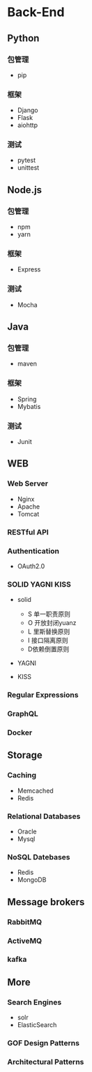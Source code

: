 # Back-End

## Python

### 包管理

- pip

### 框架

- Django
- Flask
- aiohttp

### 测试

- pytest
- unittest

## Node.js

### 包管理

- npm
- yarn

### 框架

- Express

### 测试

- Mocha

## Java

### 包管理

- maven

### 框架

- Spring
- Mybatis

### 测试

- Junit

## WEB

### Web Server

- Nginx
- Apache
- Tomcat

### RESTful API

### Authentication

- OAuth2.0

### SOLID YAGNI KISS

- solid

	- S 单一职责原则
	- O 开放封闭yuanz
	- L 里斯替换原则
	- I 接口隔离原则
	- D依赖倒置原则

- YAGNI
- KISS

### Regular Expressions

### GraphQL

### Docker

## Storage

### Caching

- Memcached
- Redis

### Relational Databases

- Oracle
- Mysql

### NoSQL Datebases

- Redis
- MongoDB

## Message brokers

### RabbitMQ

### ActiveMQ

### kafka

## More 

### Search Engines

- solr
- ElasticSearch

### GOF Design Patterns

### Architectural Patterns

